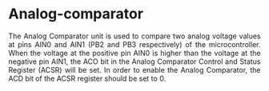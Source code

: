 # Analog-comparator

<p align="justify">The Analog Comparator unit is used to compare two analog voltage values at pins AIN0 and AIN1 (PB2 and PB3 respectively) of the microcontroller. When the
voltage at the positive pin AIN0 is higher than the voltage at the negative pin AIN1, the ACO bit in the Analog Comparator Control and Status Register (ACSR) will be set. In 
order to enable the Analog Comparator, the ACD bit of the ACSR register should be set to 0.</p>
